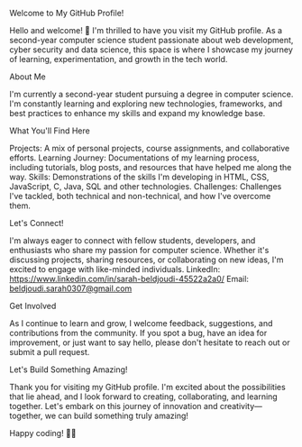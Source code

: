 Welcome to My GitHub Profile!

Hello and welcome! 👋 I'm thrilled to have you visit my GitHub profile. As a second-year computer science student passionate about web development, cyber security and data science, this space is where I showcase my journey of learning, experimentation, and growth in the tech world.


About Me  

I'm currently a second-year student pursuing a degree in computer science. I'm constantly learning and exploring new technologies, frameworks, and best practices to enhance my skills and expand my knowledge base.


What You'll Find Here 

Projects: A mix of personal projects, course assignments, and collaborative efforts.
Learning Journey: Documentations of my learning process, including tutorials, blog posts, and resources that have helped me along the way.
Skills: Demonstrations of the skills I'm developing in HTML, CSS, JavaScript, C, Java, SQL and other technologies.
Challenges: Challenges I've tackled, both technical and non-technical, and how I've overcome them.


Let's Connect! 

I'm always eager to connect with fellow students, developers, and enthusiasts who share my passion for computer science. Whether it's discussing projects, sharing resources, or collaborating on new ideas, I'm excited to engage with like-minded individuals.
LinkedIn: https://www.linkedin.com/in/sarah-beldjoudi-45522a2a0/
Email: beldjoudi.sarah0307@gmail.com


Get Involved 

As I continue to learn and grow, I welcome feedback, suggestions, and contributions from the community. If you spot a bug, have an idea for improvement, or just want to say hello, please don't hesitate to reach out or submit a pull request.


Let's Build Something Amazing! 

Thank you for visiting my GitHub profile. I'm excited about the possibilities that lie ahead, and I look forward to creating, collaborating, and learning together. Let's embark on this journey of innovation and creativity—together, we can build something truly amazing!

Happy coding! 🚀✨

